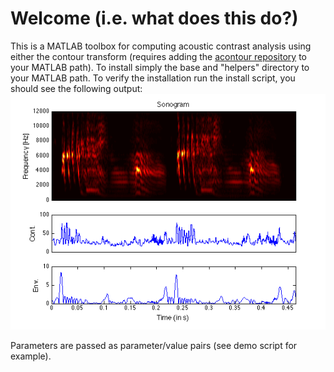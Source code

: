 # Welcome (i.e. what does this do?)

This is a MATLAB toolbox for computing acoustic contrast analysis using either the contour transform (requires adding the [acontour repository](https://github.com/jmarkow/acontour) to your MATLAB path).  To install simply the base and "helpers" directory to your MATLAB path.  To verify the installation run the install script, you should see the following output: ![Demo output](/acontrast_demo.png?raw=true "Demo output") 

Parameters are passed as parameter/value pairs (see demo script for example).













